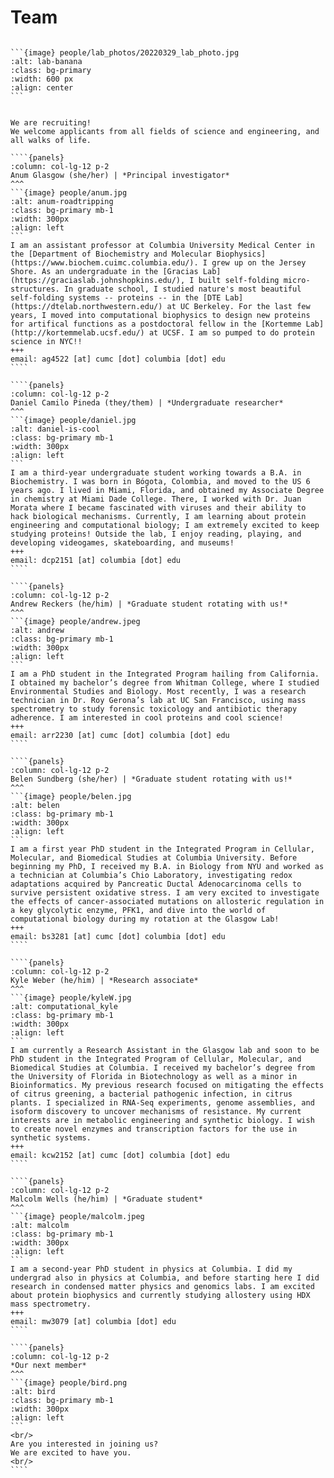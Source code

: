 <!-- Global site tag (gtag.js) - Google Analytics -->
<script async src="https://www.googletagmanager.com/gtag/js?id=G-YXZFB7HB4L"></script>
<script>
  window.dataLayer = window.dataLayer || [];
  function gtag(){dataLayer.push(arguments);}
  gtag('js', new Date());

  gtag('config', 'G-YXZFB7HB4L');
</script>

# Team

`````{div} full-width

```{image} people/lab_photos/20220329_lab_photo.jpg
:alt: lab-banana
:class: bg-primary
:width: 600 px
:align: center
```


We are recruiting!
We welcome applicants from all fields of science and engineering, and all walks of life.

````{panels}
:column: col-lg-12 p-2
Anum Glasgow (she/her) | *Principal investigator*
^^^
```{image} people/anum.jpg
:alt: anum-roadtripping
:class: bg-primary mb-1
:width: 300px
:align: left
```
I am an assistant professor at Columbia University Medical Center in the [Department of Biochemistry and Molecular Biophysics](https://www.biochem.cuimc.columbia.edu/). I grew up on the Jersey Shore. As an undergraduate in the [Gracias Lab](https://graciaslab.johnshopkins.edu/), I built self-folding micro-structures. In graduate school, I studied nature's most beautiful self-folding systems -- proteins -- in the [DTE Lab](https://dtelab.northwestern.edu/) at UC Berkeley. For the last few years, I moved into computational biophysics to design new proteins for artifical functions as a postdoctoral fellow in the [Kortemme Lab](http://kortemmelab.ucsf.edu/) at UCSF. I am so pumped to do protein science in NYC!! 
+++
email: ag4522 [at] cumc [dot] columbia [dot] edu
````

````{panels}
:column: col-lg-12 p-2
Daniel Camilo Pineda (they/them) | *Undergraduate researcher*
^^^
```{image} people/daniel.jpg
:alt: daniel-is-cool
:class: bg-primary mb-1
:width: 300px
:align: left
```
I am a third-year undergraduate student working towards a B.A. in Biochemistry. I was born in Bógota, Colombia, and moved to the US 6 years ago. I lived in Miami, Florida, and obtained my Associate Degree in chemistry at Miami Dade College. There, I worked with Dr. Juan Morata where I became fascinated with viruses and their ability to hack biological mechanisms. Currently, I am learning about protein engineering and computational biology; I am extremely excited to keep studying proteins! Outside the lab, I enjoy reading, playing, and developing videogames, skateboarding, and museums! 
+++
email: dcp2151 [at] columbia [dot] edu
````

````{panels}
:column: col-lg-12 p-2
Andrew Reckers (he/him) | *Graduate student rotating with us!*
^^^
```{image} people/andrew.jpeg
:alt: andrew
:class: bg-primary mb-1
:width: 300px
:align: left
```
I am a PhD student in the Integrated Program hailing from California. I obtained my bachelor’s degree from Whitman College, where I studied Environmental Studies and Biology. Most recently, I was a research technician in Dr. Roy Gerona’s lab at UC San Francisco, using mass spectrometry to study forensic toxicology and antibiotic therapy adherence. I am interested in cool proteins and cool science!
+++
email: arr2230 [at] cumc [dot] columbia [dot] edu
````

````{panels}
:column: col-lg-12 p-2
Belen Sundberg (she/her) | *Graduate student rotating with us!*
^^^
```{image} people/belen.jpg
:alt: belen
:class: bg-primary mb-1
:width: 300px
:align: left
```
I am a first year PhD student in the Integrated Program in Cellular, Molecular, and Biomedical Studies at Columbia University. Before beginning my PhD, I received my B.A. in Biology from NYU and worked as a technician at Columbia’s Chio Laboratory, investigating redox adaptations acquired by Pancreatic Ductal Adenocarcinoma cells to survive persistent oxidative stress. I am very excited to investigate the effects of cancer-associated mutations on allosteric regulation in a key glycolytic enzyme, PFK1, and dive into the world of computational biology during my rotation at the Glasgow Lab!
+++
email: bs3281 [at] cumc [dot] columbia [dot] edu
````

````{panels}
:column: col-lg-12 p-2
Kyle Weber (he/him) | *Research associate*
^^^
```{image} people/kyleW.jpg
:alt: computational_kyle
:class: bg-primary mb-1
:width: 300px
:align: left
```
I am currently a Research Assistant in the Glasgow lab and soon to be PhD student in the Integrated Program of Cellular, Molecular, and Biomedical Studies at Columbia. I received my bachelor’s degree from the University of Florida in Biotechnology as well as a minor in Bioinformatics. My previous research focused on mitigating the effects of citrus greening, a bacterial pathogenic infection, in citrus plants. I specialized in RNA-Seq experiments, genome assemblies, and isoform discovery to uncover mechanisms of resistance. My current interests are in metabolic engineering and synthetic biology. I wish to create novel enzymes and transcription factors for the use in synthetic systems.
+++
email: kcw2152 [at] cumc [dot] columbia [dot] edu
````

````{panels}
:column: col-lg-12 p-2
Malcolm Wells (he/him) | *Graduate student*
^^^
```{image} people/malcolm.jpeg
:alt: malcolm
:class: bg-primary mb-1
:width: 300px
:align: left
```
I am a second-year PhD student in physics at Columbia. I did my undergrad also in physics at Columbia, and before starting here I did research in condensed matter physics and genomics labs. I am excited about protein biophysics and currently studying allostery using HDX mass spectrometry.
+++
email: mw3079 [at] columbia [dot] edu
````

````{panels}
:column: col-lg-12 p-2
*Our next member*
^^^
```{image} people/bird.png
:alt: bird
:class: bg-primary mb-1
:width: 300px
:align: left
```
<br/>
Are you interested in joining us?
We are excited to have you.
<br/>
````

`````
